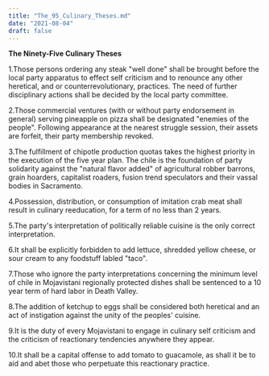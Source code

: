 ```yaml
---
title: "The_95_Culinary_Theses.md"
date: "2021-08-04"
draft: false
---
```

**The Ninety-Five Culinary Theses**

1.Those persons ordering any steak "well done" shall be brought before the local party apparatus to effect self criticism and to renounce any other heretical, and or counterrevolutionary, practices. The need of further disciplinary actions shall be decided by the local party committee.

2.Those commercial ventures (with or without party endorsement in general) serving pineapple on pizza shall be designated "enemies of the people". Following appearance at the nearest struggle session, their assets are forfeit, their party membership revoked.

3.The fulfillment of chipotle production quotas takes the highest priority in the execution of the five year plan. The chile is the foundation of party solidarity against the "natural flavor added" of agricultural robber barrons, grain hoarders, capitalist roaders, fusion trend speculators and their vassal bodies in Sacramento.

4.Possession, distribution, or consumption of imitation crab meat shall result in culinary reeducation, for a term of no less than 2 years.

5.The party's interpretation of politically reliable cuisine is the only correct interpretation.

6.It shall be explicitly forbidden to add lettuce, shredded yellow cheese, or sour cream to any foodstuff labled "taco". 

7.Those who ignore the party interpretations concerning the minimum level of chile in Mojavistani regionally protected dishes shall be sentenced to a 10 year term of hard labor in Death Valley.

8.The addition of ketchup to eggs shall be considered both heretical and an act of instigation against the unity of the peoples' cuisine.

9.It is the duty of every Mojavistani to engage in culinary self criticism and the criticism of reactionary tendencies anywhere they appear.

10.It shall be a capital offense to add tomato to guacamole, as shall it be to aid and abet those who perpetuate this reactionary practice. 
